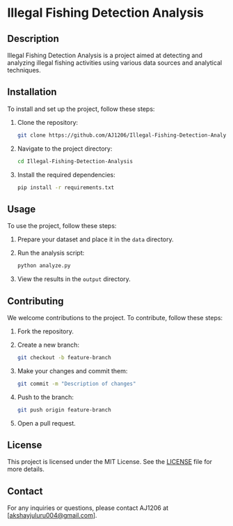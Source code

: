 # Illegal Fishing Detection Analysis

## Description
Illegal Fishing Detection Analysis is a project aimed at detecting and analyzing illegal fishing activities using various data sources and analytical techniques.

## Installation
To install and set up the project, follow these steps:

1. Clone the repository:
    ```bash
    git clone https://github.com/AJ1206/Illegal-Fishing-Detection-Analysis.git
    ```

2. Navigate to the project directory:
    ```bash
    cd Illegal-Fishing-Detection-Analysis
    ```

3. Install the required dependencies:
    ```bash
    pip install -r requirements.txt
    ```

## Usage
To use the project, follow these steps:

1. Prepare your dataset and place it in the `data` directory.

2. Run the analysis script:
    ```bash
    python analyze.py
    ```

3. View the results in the `output` directory.

## Contributing
We welcome contributions to the project. To contribute, follow these steps:

1. Fork the repository.

2. Create a new branch:
    ```bash
    git checkout -b feature-branch
    ```

3. Make your changes and commit them:
    ```bash
    git commit -m "Description of changes"
    ```

4. Push to the branch:
    ```bash
    git push origin feature-branch
    ```

5. Open a pull request.

## License
This project is licensed under the MIT License. See the [LICENSE](LICENSE) file for more details.

## Contact
For any inquiries or questions, please contact AJ1206 at [akshayjuluru004@gmail.com].
